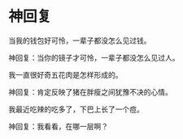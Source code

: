 # 神回复

当我的钱包好可怜，一辈子都没怎么见过钱。 

神回复：当你的镜子才可怜，一辈子都没怎么见过人。 

我一直很好奇五花肉是怎样形成的。 

神回复：肯定反映了猪在胖瘦之间犹豫不决的心情。 

我最近吃辣的吃多了，下巴上长了一个痘。 

神回复：我看看，在哪一层啊？